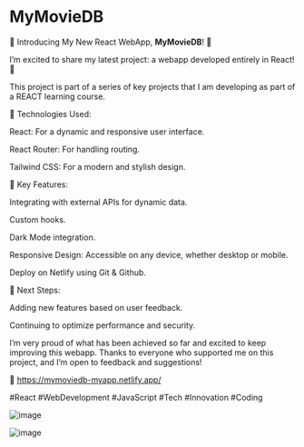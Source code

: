 # MyMovieDB
🚀 Introducing My New React WebApp, <b>MyMovieDB</b>! 🚀

I’m excited to share my latest project: a webapp developed entirely in React! 🎉

This project is part of a series of key projects that I am developing as part of a REACT learning course.

🔹 Technologies Used:

<p>React: For a dynamic and responsive user interface.</p>
<p>React Router: For handling routing.</p>
<p>Tailwind CSS: For a modern and stylish design.</p>

🔹 Key Features:

<p>Integrating with external APIs for dynamic data.</p>
<p>Custom hooks.</p>
<p>Dark Mode integration.</p>
<p>Responsive Design: Accessible on any device, whether desktop or mobile.</p>
<p>Deploy on Netlify using Git & Github.</p>

🔹 Next Steps:

<p>Adding new features based on user feedback.</p>
<p>Continuing to optimize performance and security.</p>

I’m very proud of what has been achieved so far and excited to keep improving this webapp. 
Thanks to everyone who supported me on this project, and I’m open to feedback and suggestions!

🔗 <a href="https://mymoviedb-myapp.netlify.app/">https://mymoviedb-myapp.netlify.app/</a>

#React #WebDevelopment #JavaScript #Tech #Innovation #Coding

![image](https://github.com/user-attachments/assets/e7255f74-280a-475f-b78e-abc5e8b961f9)

![image](https://github.com/user-attachments/assets/4c96e098-1e8d-4956-a6e6-1efc55202ef4)


